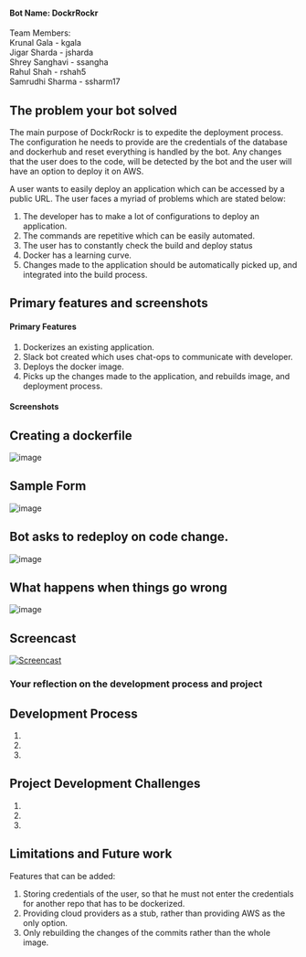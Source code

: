 #### Bot Name: DockrRockr

Team Members: <br/>
Krunal Gala - kgala <br/>
Jigar Sharda - jsharda<br/>
Shrey Sanghavi - ssangha<br/>
Rahul Shah - rshah5<br/>
Samrudhi Sharma - ssharm17<br/>

The problem your bot solved
---

The main purpose of DockrRockr is to expedite the deployment process. The configuration he needs to provide are the credentials of the database and dockerhub and reset everything is handled by the bot. Any changes that the user does to the code, will be detected by the bot and the user will have an option to deploy it on AWS.<br/>

A user wants to easily deploy an application which can be accessed by a public URL. The user faces a myriad of problems which are stated below: 

1. The developer has to make a lot of configurations to deploy an application.
2. The commands are repetitive which can be easily automated.
3. The user has to constantly check the build and deploy status 
4. Docker has a learning curve.
5. Changes made to the application should be automatically picked up, and integrated into the build process.

Primary features and screenshots
---

#### Primary Features
1. Dockerizes an existing application.
2. Slack bot created which uses chat-ops to communicate with developer.
3. Deploys the docker image.
4. Picks up the changes made to the application, and rebuilds image, and deployment process.

#### Screenshots
## Creating a dockerfile
![image](https://media.github.ncsu.edu/user/4007/files/b6c87934-b968-11e6-9bc0-f0c84273c823)

## Sample Form
![image](https://media.github.ncsu.edu/user/4007/files/b87388dc-b968-11e6-9376-7c2099b8188c)

## Bot asks to redeploy on code change.
![image](https://media.github.ncsu.edu/user/4007/files/b3f2dcea-b968-11e6-82a0-0bdf76bd1ce2)

## What happens when things go wrong
![image](https://media.github.ncsu.edu/user/4007/files/b14a2fac-b968-11e6-9853-80fea92ad796)

Screencast
---
[![Screencast](https://i1.ytimg.com/vi/0pQsqXLqczQ/default.jpg)](https://youtu.be/0pQsqXLqczQ)

### Your reflection on the development process and project

Development Process
---
1. <br/>
2. <br/>
3. <br/>

Project Development Challenges
---
1. <br/>
2. <br/>
3. <br/>

Limitations and Future work
---

Features that can be added:

1. Storing credentials of the user, so that he must not enter the credentials for another repo that has to be dockerized. <br/>
2. Providing cloud providers as a stub, rather than providing AWS as the only option. <br/>
3. Only rebuilding the changes of the commits rather than the whole image.
